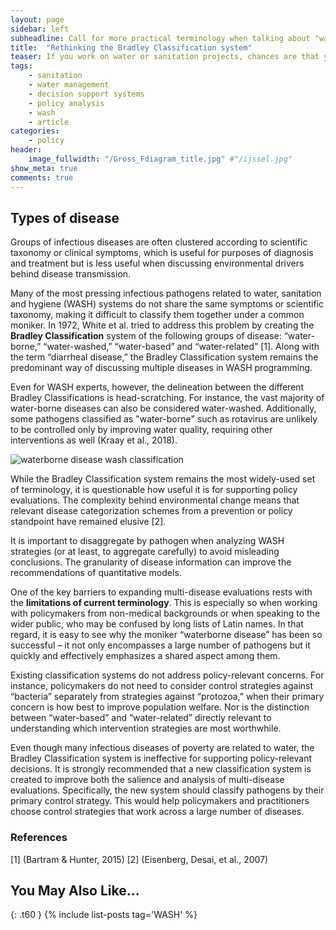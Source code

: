 ```yaml
---
layout: page
sidebar: left
subheadline: Call for more practical terminology when talking about "waterborne diseases"
title:  "Rethinking the Bradley Classification system"
teaser: If you work on water or sanitation projects, chances are that you are familiar with the term "waterborne diseases"
tags:
    - sanitation
    - water management
    - decision support systems
    - policy analysis
    - wash
    - article
categories:
    - policy
header:
    image_fullwidth: "/Gross_Fdiagram_title.jpg" #"/ijssel.jpg"
show_meta: true
comments: true
---
```


## Types of disease
Groups of infectious diseases are often clustered according to scientific taxonomy or clinical symptoms, which is useful for purposes of diagnosis and treatment but is less useful when discussing environmental drivers behind disease transmission.

Many of the most pressing infectious pathogens related to water, sanitation and hygiene (WASH) systems do not share the same symptoms or scientific taxonomy, making it difficult to classify them together under a common moniker. In 1972, White et al. tried to address this problem by creating the **Bradley Classification** system of the following groups of disease: “water-borne,” “water-washed,” “water-based” and “water-related” [1]. Along with the term “diarrheal disease,” the Bradley Classification system remains the predominant way of discussing multiple diseases in WASH programming.

Even for WASH experts, however, the delineation between the different Bradley Classifications is head-scratching. For instance, the vast majority of water-borne diseases can also be considered water-washed. Additionally, some pathogens classified as "water-borne" such as rotavirus are unlikely to be controlled only by improving water quality, requiring other interventions as well (Kraay et al., 2018).

![waterborne disease wash classification]({{site.baseurl}}/images/Gross_Fdiagram.jpg)

While the Bradley Classification system remains the most widely-used set of terminology, it is questionable how useful it is for supporting policy evaluations. The complexity behind environmental change means that relevant disease categorization schemes from a prevention or policy standpoint have remained elusive [2].

It is important to disaggregate by pathogen when analyzing WASH strategies (or at least, to aggregate carefully) to avoid misleading conclusions. The granularity of disease information can improve the recommendations of quantitative models.

One of the key barriers to expanding multi-disease evaluations rests with the **limitations of current terminology**. This is especially so when working with policymakers from non-medical backgrounds or when speaking to the wider public, who may be confused by long lists of Latin names.  In that regard, it is easy to see why the moniker “waterborne disease” has been so successful – it not only encompasses a large number of pathogens but it quickly and effectively emphasizes a shared aspect among them.

Existing classification systems do not address policy-relevant concerns. For instance, policymakers do not need to consider control strategies against “bacteria” separately from strategies against “protozoa,” when their primary concern is how best to improve population welfare. Nor is the distinction between “water-based” and “water-related” directly relevant to understanding which intervention strategies are most worthwhile.

Even though many infectious diseases of poverty are related to water, the Bradley Classification system is ineffective for supporting policy-relevant decisions. It is strongly recommended that a new classification system is created to improve both the salience and analysis of multi-disease evaluations. Specifically, the new system should classify pathogens by their primary control strategy. This would help policymakers and practitioners choose control strategies that work across a large number of diseases.


### References
[1] (Bartram & Hunter, 2015)
[2] (Eisenberg, Desai, et al., 2007)


## You May Also Like...
{: .t60 }
{% include list-posts tag='WASH' %}
